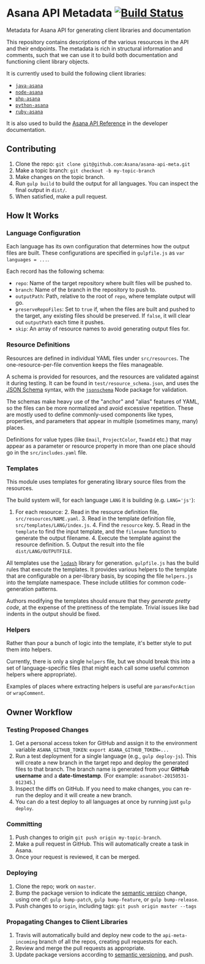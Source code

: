 # Asana API Metadata [![Build Status][travis-image]][travis-url]
Metadata for Asana API for generating client libraries and documentation

This repository contains descriptions of the various resources in the API and their endpoints. The metadata is rich in structural information and comments, such that we can use it to build both documentation and functioning client library objects.

It is currently used to build the following client libraries:

  * [`java-asana`](https://github.com/Asana/java-asana)
  * [`node-asana`](https://github.com/Asana/node-asana)
  * [`php-asana`](https://github.com/Asana/php-asana)
  * [`python-asana`](https://github.com/Asana/python-asana)
  * [`ruby-asana`](https://github.com/Asana/ruby-asana)
  
It is also used to build the [Asana API Reference](https://asana.com/developers/api-reference) in the developer documentation. 

## Contributing

  1. Clone the repo:
     `git clone git@github.com:Asana/asana-api-meta.git`
  2. Make a topic branch:
     `git checkout -b my-topic-branch`
  3. Make changes on the topic branch.
  4. Run `gulp build` to build the output for all languages. You can inspect the final output in `dist/`.
  5. When satisfied, make a pull request.

## How It Works

### Language Configuration

Each language has its own configuration that determines how the output files are built. These configurations are specified in `gulpfile.js` as `var languages = ...`. 

Each record has the following schema:

  * `repo`: Name of the target repository where built files will be pushed to.
  * `branch`: Name of the branch in the repository to push to.
  * `outputPath`: Path, relative to the root of `repo`, where template output will go.
  * `preserveRepoFiles`: Set to `true` if, when the files are built and pushed to the target, any existing files should be preserved. If `false`, it will clear out `outputPath` each time it pushes.
  * `skip`: An array of resource names to avoid generating output files for.

### Resource Definitions

Resources are defined in individual YAML files under `src/resources`. The one-resource-per-file convention keeps the files manageable.

A schema is provided for resources, and the resources are validated against it during testing. It can be found in `test/resource_schema.json`, and uses the [JSON Schema](http://json-schema.org) syntax, with the [`jsonschema`](http://json-schema.org) Node package for validation.

The schemas make heavy use of the "anchor" and "alias" features of YAML, so the files can be more normalized and avoid excessive repetition. These are mostly used to define commonly-used components like types, properties, and parameters that appear in multiple (sometimes many, many) places.

Definitions for value types (like `Email`, `ProjectColor`, `TeamId` etc.) that may appear as a parameter or resource property in more than one place should go in the `src/includes.yaml` file.

### Templates

This module uses templates for generating library source files from the resources.

The build system will, for each language `LANG` it is building (e.g. `LANG='js'`):
  1. For each resource:
    2. Read in the resource definition file, `src/resources/NAME.yaml`.
    3. Read in the template definition file, `src/templates/LANG/index.js`.
      4. Find the `resource` key.
      5. Read in the `template` to find the input template, and the `filename` function to generate the output filename.
    4. Execute the template against the resource definition.
    5. Output the result into the file `dist/LANG/OUTPUTFILE`.

All templates use the [`lodash`](https://www.npmjs.com/package/lodash) library for generation. `gulpfile.js` has the build rules that execute the templates. It provides various helpers to the template that are configurable on a per-library basis, by scoping the file `helpers.js` into the template namespace. These include utilities for common code-generation patterns.

Authors modifying the templates should ensure that they *generate pretty code*, at the expense of the prettiness of the template. Trivial issues like bad indents in the output should be fixed.

### Helpers

Rather than pour a bunch of logic into the template, it's better style to put them into helpers. 

Currently, there is only a single `helpers` file, but we should break this into a set of language-specific files (that might each call some useful common helpers where appropriate).

Examples of places where extracting helpers is useful are `paramsForAction` or `wrapComment`.

## Owner Workflow

### Testing Proposed Changes

  1. Get a personal access token for GitHub and assign it to the environment variable `ASANA_GITHUB_TOKEN`:
     `export ASANA_GITHUB_TOKEN=...`
  2. Run a test deployment for a single language (e.g., `gulp deploy-js`). This will create a new branch in the target repo and deploy the generated files to that branch. The branch name is generated from your **GitHub username** and a **date-timestamp**. (For example: `asanabot-20150531-012345`.)
  3. Inspect the diffs on GitHub. If you need to make changes, you can re-run the deploy and it will create a new branch.
  4. You can do a test deploy to all languages at once by running just `gulp deploy`.

### Committing

  1. Push changes to origin `git push origin my-topic-branch`.
  2. Make a pull request in GitHub. This will automatically create a task in Asana.
  3. Once your request is reviewed, it can be merged.
  
### Deploying

  1. Clone the repo; work on `master`.
  2. Bump the package version to indicate the [semantic version](http://semver.org) change, using one of: `gulp bump-patch`, `gulp bump-feature`, or `gulp bump-release`.
  3. Push changes to `origin`, including tags:
     `git push origin master --tags` 

### Propagating Changes to Client Libraries

  1. Travis will automatically build and deploy new code to the `api-meta-incoming` branch of all the repos, creating pull requests for each.
  2. Review and merge the pull requests as appropriate.
  3. Update package versions according to [semantic versioning](http://semver.org), and push.


[travis-url]: http://travis-ci.org/Asana/asana-api-meta
[travis-image]: https://api.travis-ci.org/Asana/asana-api-meta.svg?style=flat-square&branch=master
